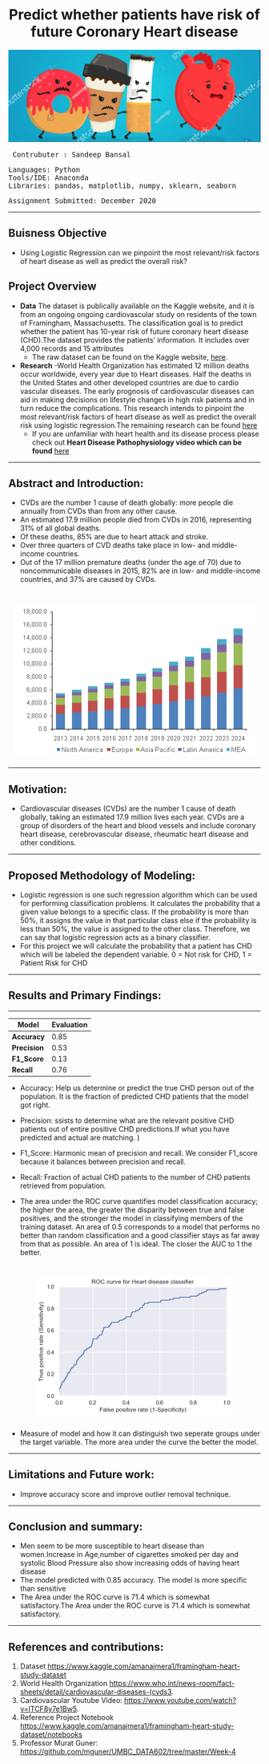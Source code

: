 
# <div align="center"> Predict whether patients have risk of future Coronary Heart disease
![alt text](https://github.com/Sandeep-Bansal1/heart_disease/blob/main/heart%20cover%20picture.png?raw=true) <pre>
Contrubuter  : Sandeep Bansal
</pre>

<pre>
Languages: Python
Tools/IDE: Anaconda
Libraries: pandas, matplotlib, numpy, sklearn, seaborn
</pre>

<pre>
Assignment Submitted: December 2020
</pre></b>
---
## Buisness Objective </b> 
- Using Logistic Regression can we pinpoint the most relevant/risk factors of heart disease as well as predict the overall risk?
## Project Overview
- <b>Data</b> The dataset is publically available on the Kaggle website, and it is from an ongoing ongoing cardiovascular study on residents of the town of Framingham, Massachusetts. The classification goal is to predict whether the patient has 10-year risk of future coronary heart disease (CHD).The dataset provides the patients’ information. It includes over 4,000 records and 15 attributes  
  - The raw dataset can be found on the Kaggle website, [here](https://www.kaggle.com/amanajmera1/framingham-heart-study-dataset). 
- <b>Research</b> 
  -World Health Organization has estimated 12 million deaths occur worldwide, every year due to Heart diseases. Half the deaths in the United States and other developed countries are due to cardio vascular diseases. The early prognosis of cardiovascular diseases can aid in making decisions on lifestyle changes in high risk patients and in turn reduce the complications. This research intends to pinpoint the most relevant/risk factors of heart disease as well as predict the overall risk using logistic regression.The remaining research can be found 
  [here](https://www.who.int/news-room/fact-sheets/detail/cardiovascular-diseases-(cvds))
  - If you are unfamiliar with heart health and its disease process please check out **Heart Disease Pathophysiology video which can be found** [here](https://www.youtube.com/watch?v=lTCF8y7e1Bw)
---
## Abstract and Introduction:
- CVDs are the number 1 cause of death globally: more people die annually from CVDs than from any other cause.
- An estimated 17.9 million people died from CVDs in 2016, representing 31% of all global deaths. 
- Of these deaths, 85% are due to heart attack and stroke.
- Over three quarters of CVD deaths take place in low- and middle-income countries.
- Out of the 17 million premature deaths (under the age of 70) due to noncommunicable diseases in 2015, 82% are in low- and middle-income countries, and 37% are caused by CVDs.
#  <div align="center"> ![alt text](https://github.com/Sandeep-Bansal1/heart_disease/blob/main/heart-attack-diagnostics.png?raw=true)
  
---
## Motivation: 
- Cardiovascular diseases (CVDs) are the number 1 cause of death globally, taking an estimated 17.9 million lives each year. CVDs are a group of disorders of the heart and blood vessels and include coronary heart disease, cerebrovascular disease, rheumatic heart disease and other conditions.

---

## Proposed Methodology of Modeling:
- Logistic regression is one such regression algorithm which can be used for performing classification problems. It calculates the probability that a given value belongs to a specific class. If the probability is more than 50%, it assigns the value in that particular class else if the probability is less than 50%, the value is assigned to the other class. Therefore, we can say that logistic regression acts as a binary classifier.
- For this project we will calculate the probability that a patient has CHD which will be labeled the dependent variable. 0 = Not risk for CHD, 1 = Patient Risk for CHD
---
## Results and Primary Findings:
 ---
| Model | Evaluation |
| --- | --- |
| **Accuracy** | 0.85 |
| **Precision** | 0.53 |
| **F1_Score** | 0.13 |
| **Recall** | 0.76 |
- Accuracy: Help us determine or predict the true CHD person out of the population. It is the fraction of predicted CHD patients that the model got right.
- Precision: ssists to determine what are the relevant positive CHD patients out of entire positive CHD predictions.If what you have predicted and actual are matching. ) 
- F1_Score: Harmonic mean of precision and recall. We consider F1_score because it balances between precision and recall.
- Recall: Fraction of actual CHD patients to the number of CHD patients retrieved from population.

- The area under the ROC curve quantifies model classification accuracy; the higher the area, the greater the disparity between true and false positives, and the stronger the model in classifying members of the training dataset. An area of 0.5 corresponds to a model that performs no better than random classification and a good classifier stays as far away from that as possible. An area of 1 is ideal. The closer the AUC to 1 the better.
#  <div align="center"> ![alt text](ROC.png)
  - Measure of model and how it can distinguish two seperate groups under the target variable. The more area under the curve the better the model.
---
## Limitations and Future work:
  - Improve accuracy score and improve outlier removal technique. 
---
## Conclusion and summary: 
- Men seem to be more susceptible to heart disease than women.Increase in Age,number of cigarettes smoked per day and systolic Blood Pressure also show increasing odds of having heart disease
- The model predicted with 0.85 accuracy. The model is more specific than sensitive
- The Area under the ROC curve is 71.4 which is somewhat satisfactory.The Area under the ROC curve is 71.4 which is somewhat satisfactory.
---
## References and contributions:

1. Dataset https://www.kaggle.com/amanajmera1/framingham-heart-study-dataset
2. World Health Organization https://www.who.int/news-room/fact-sheets/detail/cardiovascular-diseases-(cvds3. 
4. Cardiovascular Youtube Video: https://www.youtube.com/watch?v=lTCF8y7e1Bw5. 
5. Reference Project Notebook https://www.kaggle.com/amanajmera1/framingham-heart-study-dataset/notebooks
6. Professor Murat Guner: https://github.com/mguner/UMBC_DATA602/tree/master/Week-4
